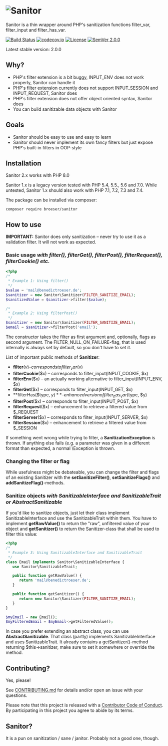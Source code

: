 # ![Sanitor](http://broeser.github.io/sanitor/images/sanitor-logo.svg)
Sanitor is a thin wrapper around PHP's sanitization functions filter_var, filter_input and filter_has_var.

[![Build Status](https://travis-ci.org/broeser/sanitor.svg?branch=master)](https://travis-ci.org/broeser/sanitor)
[![codecov.io](https://codecov.io/github/broeser/sanitor/coverage.svg?branch=master)](https://codecov.io/github/broeser/sanitor?branch=master)
[![License](http://img.shields.io/:license-mit-blue.svg)](http://mit-license.org)
[![SemVer 2.0.0](https://img.shields.io/badge/semver-2.0.0-blue.svg)](http://semver.org/spec/v2.0.0.html)

Latest stable version: 2.0.0

## Why?

- PHP's filter extension is a bit buggy, INPUT_ENV does not work properly, Sanitor can handle it
- PHP's filter extension currently does not support INPUT_SESSION and INPUT_REQUEST, Sanitor does
- PHP's filter extension does not offer object oriented syntax, Sanitor does
- You can build sanitizable data objects with Sanitor

## Goals

- Sanitor should be easy to use and easy to learn
- Sanitor should never implement its own fancy filters but just expose PHP's 
  built-in filters in OOP-style

## Installation

Sanitor 2.x works with PHP 8.0

Sanitor 1.x is a legacy version tested with PHP 5.4, 5.5., 5.6 and 7.0.
While untested, Sanitor 1.x should also work with PHP 7.1, 7.2, 7.3 and 7.4.

The package can be installed via composer:

``composer require broeser/sanitor``

## How to use

**IMPORTANT:** Sanitor does only sanitization – never try to use it as a
validation filter. It will not work as expected.

### Basic usage _with filter(), filterGet(), filterPost(), filterRequest(), filterCookie() etc._

```PHP
<?php
/*
 * Example 1: Using filter()
 */
$value = 'mail@benedictroeser.de';
$sanitizer = new Sanitor\Sanitizer(FILTER_SANITIZE_EMAIL);
$sanitizedValue = $sanitizer->filter($value);

/*
 * Example 2: Using filterPost()
 */
$sanitizer = new Sanitor\Sanitizer(FILTER_SANITIZE_EMAIL);
$email = $sanitizer->filterPost('email');
```

The constructor takes the filter as first argument and, optionally, flags as
second argument. The FILTER_NULL_ON_FAILURE-flag, that is used internally is 
always set by default, so you don't have to set it.

List of important public methods of **Sanitizer**:

- **filter**($v) – corresponds to filter_var($v)
- **filterCookie**($x) – corresponds to filter_input(INPUT_COOKIE, $x)
- **filterEnv**($x) – an actually working alternative to filter_input(INPUT_ENV, $x)
- **filterGet**($x) – corresponds to filter_input(INPUT_GET, $x)
- **filterHas($type, $y)** – enhanced version of filter_has_var($type, $y)
- **filterPost**($x) – corresponds to filter_input(INPUT_POST, $x)
- **filterRequest**($x) – enhancement to retrieve a filtered value from $_REQUEST
- **filterServer**($x) – corresponds to filter_input(INPUT_SERVER, $x)
- **filterSession**($x) – enhancement to retrieve a filtered value from $_SESSION

If something went wrong while trying to filter, a **SanitizationException** is 
thrown. If anything else fails (e.g. a parameter was given in a different format
than expected, a normal \Exception is thrown.

### Changing the filter or flag

While usefulness might be debateable, you can change the filter and flags of an
existing Sanitizer with the **setSanitizeFilter()**, **setSanitizeFlags()** and
**addSanitizeFlag()**-methods.

### Sanitize objects _with SanitizableInterface and SanitizableTrait or AbstractSanitizable_

If you'd like to sanitize objects, just let their class implement 
SanitizableInterface and use the SanitizableTrait within them. You have to 
implement **getRawValue()** to return the "raw", unfiltered value of your 
object and **getSanitizer()** to return the Sanitizer-class that shall be used 
to filter this value:

```PHP
<?php
/*
 * Example 3: Using SanitizableInterface and SanitizableTrait
 */
class Email implements Sanitor\SanitizableInterface {
   use Sanitor\SanitizableTrait;

   public function getRawValue() {
      return 'mail@benedictroeser.de';
   }

   public function getSanitizer() {
      return new Sanitor\Sanitizer(FILTER_SANITIZE_EMAIL);
   }
}

$myEmail = new Email();
$myFilteredEmail = $myEmail->getFilteredValue();

```

In case you prefer extending an abstract class, you can use 
**AbstractSanitizable**. That class (partly) implements SanitizableInterface and
uses SanitizableTrait. It already contains a getSanitizer()-method returning 
$this->sanitizer, make sure to set it somewhere or override the method.

## Contributing?

Yes, please!

See [CONTRIBUTING.md](CONTRIBUTING.md) for details and/or open an issue with your questions.

Please note that this project is released with a [Contributor Code of Conduct](CODE_OF_CONDUCT.md). 
By participating in this project you agree to abide by its terms.


## Sanitor?

It is a pun on sanitization / sane / janitor. Probably not a good one, though.